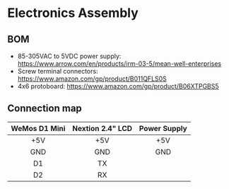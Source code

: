 # Electronics Assembly

## BOM
* 85-305VAC to 5VDC power supply: https://www.arrow.com/en/products/irm-03-5/mean-well-enterprises
* Screw terminal connectors: https://www.amazon.com/gp/product/B011QFLS0S
* 4x6 protoboard: https://www.amazon.com/gp/product/B06XTPGBS5

## Connection map
| WeMos D1 Mini | Nextion 2.4" LCD | Power Supply |
|:-------------:|:----------------:|:------------:|
|      +5V      |        +5V       |      +5V     |
|      GND      |        GND       |      GND     |
|       D1      |        TX        |              |
|       D2      |        RX        |              |

